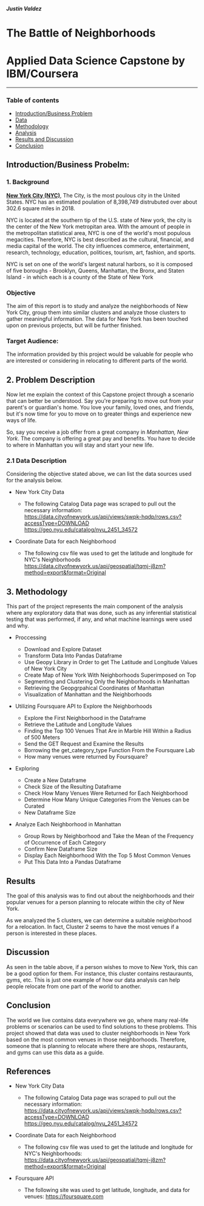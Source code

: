 ##### Justin Valdez 

# The Battle of Neighborhoods 

# Applied Data Science Capstone by IBM/Coursera
_______________________________________________________________________________________________________________________________________
### Table of contents
* [Introduction/Business Problem](#introduction)
* [Data](#data)
* [Methodology](#methodology)
* [Analysis](#analysis)
* [Results and Discussion](#results)
* [Conclusion](#conclusion)

## Introduction/Business Probelm: <a name="introduction"></a>


### 1. Background
<u>**New York City (NYC)**</u>, The City, is the most poulous city in the United States. NYC has an estimated poulation of 8,398,749 distrubuted over about 302.6 square miles in 2018.

NYC is located at the southern tip of the U.S. state of New york, the city is the center of the New York metropitan area. With the amount of people in the metropolitan statistical area, NYC is one of the world's most populous megacities. Therefore, NYC is best described as the cultural, financial, and media capital of the world. The city influences commerce, entertainment, research, technology, education, politices, tourism, art, fashion, and sports.

NYC is set on one of the world's largest natural harbors, so it is composed of five boroughs - Brooklyn, Queens, Manhattan, the Bronx, and Staten Island - in which each is a county of the State of New York

### Objective
The aim of this report is to study and analyze the neighborhoods of New York City, group them into similar clusters and analyze those clusters to gather meaningful information. The data for New York has been touched upon on previous projects, but will be further finished.

### Target Audience:
The information provided by this project would be valuable for people who are interested or considering in relocating to different parts of the world. 

## 2. Problem Description


Now let me explain the context of this Capstone project through a scenario that can better be understood. Say you're preparing to move out from your parent's or guardian's home. You love your family, loved ones, and friends, but it's now time for you to move on to greater things and experience new ways of life. 

So, say you receive a job offer from a great company in *Manhattan, New York*. The company is offering a great pay and benefits. You have to decide to where in Manhattan you will stay and start your new life.

### 2.1 Data Description <a name="data"></a>
Considering the objective stated above, we can list the data sources used for the analysis below.

* New York City Data
  - The following Catalog Data page was scraped to pull out the necessary information: https://data.cityofnewyork.us/api/views/swpk-hqdp/rows.csv?accessType=DOWNLOAD
https://geo.nyu.edu/catalog/nyu_2451_34572


* Coordinate Data for each Neighborhood
  - The following csv file was used to get the latitude and longitude for NYC's Neighborhoods https://data.cityofnewyork.us/api/geospatial/tqmj-j8zm?method=export&format=Original
  
## 3. Methodology <a name="methodology"></a>

This part of the project represents the main component of the analysis where any exploratory data that was done, such as any inferential statistical testing that was performed, if any, and what machine learnings were used and why.
* Proccessing
  - Download and Explore Dataset
  - Transform Data Into Pandas Dataframe
  - Use Geopy Library in Order to get The Latitude and Longitude Values of New York City
  - Create Map of New York With Neighborhoods Superimposed on Top
  - Segmenting and Clustering Only the Neighborhoods in Manhattan
  - Retrieving the Geopgrpahical Coordinates of Manhattan
  - Visualization of Manhattan and the Neighborhoods
  
* Utilizing Foursquare API to Explore the Neighborhoods
  - Explore the First Neighborhood in the Dataframe
  - Retrieve the Latitude and Longitude Values
  - Finding the Top 100 Venues That Are in Marble Hill Within a Radius of 500 Meters
  - Send the GET Request and Examine the Results
  - Borrowing the get_category_type Function From the Foursquare Lab
  - How many venues were returned by Foursquare?
  
* Exploring 
  - Create a New Dataframe 
  - Check Size of the Resulting Dataframe 
  - Check How Many Venues Were Returned for Each Neighborhood
  - Determine How Many Unique Categories From the Venues can be Curated
  - New Dataframe Size
  
* Analyze Each Neighborhood in Manhattan
  - Group Rows by Neighborhood and Take the Mean of the Frequency of Occurrence of Each Category
  - Confirm New Dataframe Size
  - Display Each Neighborhood With the Top 5 Most Common Venues
  - Put This Data Into a Pandas Dataframe
  
## Results <a name="results"></a>


The goal of this analysis was to find out about the neighborhoods and their popular venues for a person planning to relocate within the city of New York.

As we analyzed the 5 clusters, we can determine a suitable neighborhood for a relocation. In fact, Cluster 2 seems to have the most venues if a person is interested in these places.

## Discussion


As seen in the table above, if a person wishes to move to New York, this can be a good option for them. For instance, this cluster contains restauraunts, gyms, etc. This is just one example of how our data analysis can help people relocate from one part of the world to another. 

## Conclusion <a name="conclusion"></a>


The world we live contains data everywhere we go, where many real-life problems or scenarios can be used to find solutions to these problems. This project showed that data was used to cluster neighborhoods in New York based on the most common venues in those neighborhoods. Therefore, someone that is planning to relocate where there are shops, restaurants, and gyms can use this data as a guide.

## References


* New York City Data
  - The following Catalog Data page was scraped to pull out the necessary information: https://data.cityofnewyork.us/api/views/swpk-hqdp/rows.csv?accessType=DOWNLOAD https://geo.nyu.edu/catalog/nyu_2451_34572


* Coordinate Data for each Neighborhood
  - The following csv file was used to get the latitude and longitude for NYC's Neighborhoods: https://data.cityofnewyork.us/api/geospatial/tqmj-j8zm?method=export&format=Original


* Foursquare API
  - The following site was used to get latitude, longitude, and data for venues: https://foursquare.com
